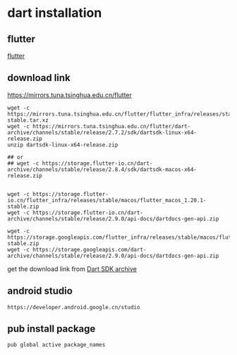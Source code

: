 # dart installation

## flutter
[flutter](flutter.cn)

## download link
https://mirrors.tuna.tsinghua.edu.cn/flutter
``` shell
wget -c https://mirrors.tuna.tsinghua.edu.cn/flutter/flutter_infra/releases/stable/linux/flutter_linux_v1.12.13%2Bhotfix.9-stable.tar.xz
wget -c https://mirrors.tuna.tsinghua.edu.cn/flutter/dart-archive/channels/stable/release/2.7.2/sdk/dartsdk-linux-x64-release.zip
unzip dartsdk-linux-x64-release.zip

## or
## wget -c https://storage.flutter-io.cn/dart-archive/channels/stable/release/2.8.4/sdk/dartsdk-macos-x64-release.zip


wget -c https://storage.flutter-io.cn/flutter_infra/releases/stable/macos/flutter_macos_1.20.1-stable.zip
wget -c https://storage.flutter-io.cn/dart-archive/channels/stable/release/2.9.0/api-docs/dartdocs-gen-api.zip

wget -c https://storage.googleapis.com/flutter_infra/releases/stable/macos/flutter_macos_1.20.1-stable.zip
wget -c https://storage.googleapis.com/dart-archive/channels/stable/release/2.9.0/api-docs/dartdocs-gen-api.zip
```
get the download link from [Dart SDK archive](https://dart.dev/tools/sdk/archive)

## android studio

```
https://developer.android.google.cn/studio
```

## pub install package

``` shell
pub global active package_names
```
